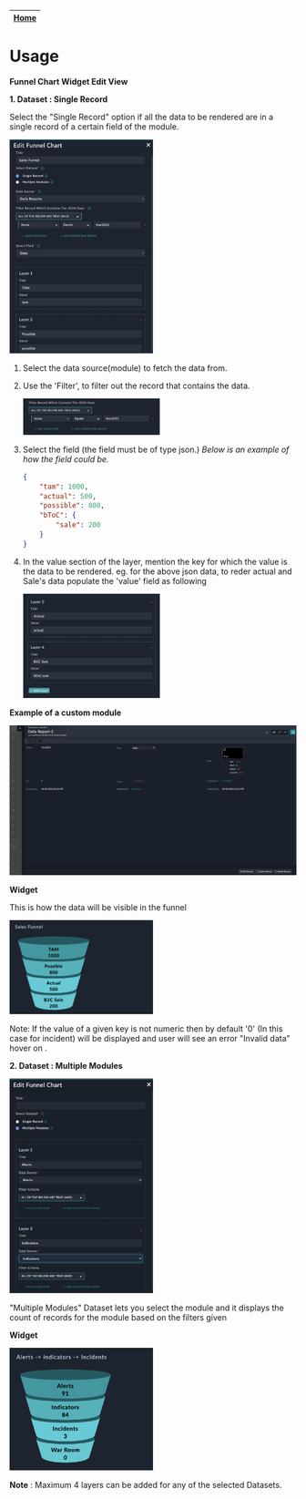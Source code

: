| [Home](../README.md) |
|--------------------------------------------|

# Usage

**Funnel Chart Widget Edit View**

**1. Dataset : Single Record**

Select the "Single Record" option if all the data to be rendered are in a single record of a certain field of the module.

<img src="./media/custom-module.png" width=50%>


1. Select the data source(module) to fetch the data from.
2. Use the 'Filter', to filter out the record that contains the data.

    <img src="./media/filter-for-single-module.png" width=50%>


3. Select the field (the field must be of type json.)
    *Below is an example of how the field could be.*
    
    ```JSON 
    {
        "tam": 1000,
        "actual": 500,
        "possible": 800,
        "bToC": {
            "sale": 200
        }
    }
    ```
4. In the value section of the layer, mention the key for which the value is the data to be rendered. 
    eg. for the above json data, to reder actual and Sale's data populate the 'value' field as following

    <img src="./media/custom-module-layer.png" width=50%>



**Example of a custom module**

![image](./media/custom-module-example.png)


**Widget**

This is how the data will be visible in the funnel

<img src="./media/custom-funnel.png" width=50%>



Note:  If the value of a given key is not numeric then by default '0' (In this case for incident) will be displayed and user will see an error "Invalid data" hover on .


**2. Dataset : Multiple Modules**

<img src="./media/fsr-modules.png" width=50%>

"Multiple Modules" Dataset lets you select the module and it displays the count of records for the module based on the filters given


**Widget**

<img src="./media/funnel.png" width=50%>

**Note** : Maximum 4 layers can be added for any of the selected Datasets.
